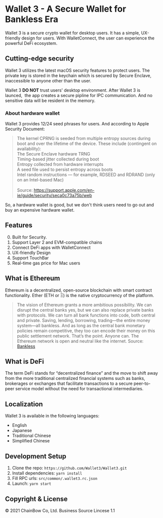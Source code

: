 # Wallet 3 - A Secure Wallet for Bankless Era

Wallet 3 is a secure crypto wallet for desktop users. It has a simple, UX-friendly design for users. With WalletConnect, the user can experience the powerful DeFi ecosystem.

## Cutting-edge security

Wallet 3 utilizes the latest macOS security features to protect users. The private key is stored in the keychain which is secured by Secure Enclave, inaccessible to anyone other than the user.

Wallet 3 **DO NOT** trust users' desktop environment. After Wallet 3 is launced,  the app creates a secure pipline for IPC communication. And no sensitive data will be resident in the memory.

### About hardware wallet

Wallet 3 provides 12/24 seed phrases for users. And according to Apple Security Document: 

> The kernel CPRNG is seeded from multiple entropy sources during boot and over the lifetime of the device. These include (contingent on availability): <br>
The Secure Enclave hardware TRNG <br>
Timing-based jitter collected during boot <br>
Entropy collected from hardware interrupts <br>
A seed file used to persist entropy across boots <br>
Intel random instructions — for example, RDSEED and RDRAND (only on an Intel-based Mac) <br> <br>
Source: https://support.apple.com/en-ie/guide/security/seca0c73a75b/web

So, a hardware wallet is good, but we don't think users need to go out and buy an expensive hardware wallet.

## Features

0. Built for Security.
1. Support Layer 2 and EVM-compatible chains
2. Connect DeFi apps with WalletConnect
3. UX-friendly Design
4. Support TouchBar
5. Real-time gas price for Mac users

## What is Ethereum

Ethereum is a decentralized, open-source blockchain with smart contract functionality. Ether (ETH or Ξ) is the native cryptocurrency of the platform.

> The vision of Ethereum grants a more ambitious possibility. We can disrupt the central banks yes, but we can also replace private banks with protocols. We can turn all bank functions into code, both central and private. Saving, lending, borrowing, trading—the entire money system—all bankless. And as long as the central bank monetary policies remain competitive, they too can encode their money on this public settlement network. That’s the point. Anyone can. The Ethereum network is open and neutral like the internet. Source: [Bankless](https://newsletter.banklesshq.com/p/a-tale-of-two-money-systems)

## What is DeFi

The term DeFi stands for “decentralized finance” and the move to shift away from the more traditional centralized financial systems such as banks, brokerages or exchanges that facilitate transactions to a secure peer-to-peer service model without the need for transactional intermediaries.

## Localization

Wallet 3 is available in the following languages:

- English
- Japanese
- Traditional Chinese
- Simplified Chinese

## Development Setup

1. Clone the repo: `https://github.com/Wallet3/Wallet3.git`
2. Install dependencies: `yarn install`
3. Fill RPC urls: `src/common/.wallet3.rc.json`
4. Launch: `yarn start`

## Copyright & License

&copy; 2021 ChainBow Co, Ltd. Business Source Lincese 1.1
